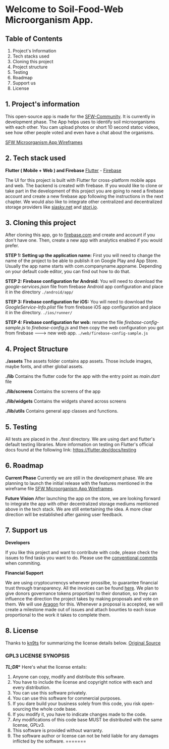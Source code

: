 # Welcome to Soil-Food-Web Microorganism App.

## Table of Contents

 1. Project's Information
 2. Tech stacks used
 3. Cloning this project
 4. Project structure
 5. Testing
 6. Roadmap
 7. Support us
 8. License

## 1. Project's information

This open-source app is made for the [SFW-Community](https://www.soilfoodweb.com/). It is currently in development phase. The App helps uses to identify soil microorganisms with each other. You cam upload photos or short 10 second statoc videos, see how other people voted and even have a chat about the organisms. 

[SFW Microorganism App Wireframes](https://drive.google.com/file/d/1a_gFOeLnrD9907lD4xzv-vF1aDkN3X6V/view?usp=sharing)

## 2. Tech stack used

**Flutter ( Mobile + Web ) and Firebase**
[Flutter](https://flutter.dev/) - [Firebase](https://firebase.google.com/)

The UI for this project is built with Flutter for cross-platform mobile apps and web. The backend is created with firebase. If you would like to clone or take part in the development of this project you are going to need a firebase account and create a new firebase app following the instructions in the next chapter. We would also like to integrate other centralized and decentralized storage providers like [siasky.net](https://siasky.net/) and [storj.io](https://www.storj.io).

## 3. Cloning this project

After cloning this app, go to [firebase.com](https://firebase.com) and create and account if you don't have one. Then, create a new app with analytics enabled if you would prefer.

**STEP 1: Setting up the application name:**
First you will need to change the name of the project to be able to publish it on Google Play and App Store. Usually the app name starts with com.companyname.appname. Depending on your default code editor, you can find out how to do that.

**STEP 2: Firebase configuration for Android:**
You will need to download the *google-services.json* file from firebase Android app configuration  and place it in the directory
`./android/app/`

**STEP 3: Firebase configuration for iOS:**
You will need to download the *GoogleService-Info.plist* file from firebase iOS app configuration and place it in the directory.
`./ios/runner/`

**STEP 4: Firebase configuration for web:**
rename the file *firebase-config-sample.js* to *firebase-config.js* and then copy the web configuration you got from firebase ---> new web app.
`./web/firebase-config-sample.js`



## 4. Project Structure

**./assets**
The assets folder contains app assets. Those include images, maybe fonts, and other global assets.

**./lib**
Contains the flutter code for the app with the entry point as *main.dart* file

**./lib/screens**
Contains the screens of the app

**./lib/widgets**
Contains the widgets shared across screens

**./lib/utils**
Contains general app classes and functions.

## 5. Testing
All tests are placed in the *./test* directory. We are using dart and flutter's default testing libraries. More information on testing on Flutter's official docs found at the following link:
https://flutter.dev/docs/testing

## 6. Roadmap

**Current Phase**
Currently we are still in the development phase. We are planning to launch the initial release with the features mentioned in the wireframe file [SFW Microorganism App Wireframes](https://drive.google.com/file/d/1a_gFOeLnrD9907lD4xzv-vF1aDkN3X6V/view?usp=sharing).

**Future  Vision**
After launching the app on the store, we are looking forward to integrate the app with other decentralized storage mediums mentioned above in the tech stack. We are still entertaining the idea. A more clear direction will be established after gaining user feedback.


## 7. Support us

**Developers**

If you like this project and want to contribute with code, please check the issues to find tasks you want to do. Please use the [conventional commits](https://www.conventionalcommits.org/en/v1.0.0/) when commiting. 

**Financial Support**

We are using cryptocurrencys whenever prossilbe, to guarantee financial trust through transparency. All the invoices can be found [here](https://docs.google.com/spreadsheets/d/165NP_1uvO7J4LWyUNuq9B9GrtpmxK9cLvNutP7BcJzU/edit?usp=sharing). We plan to give donors governance tokens proportianl to their donation, so they can influence the direction the project takes by making proposals and vote on them. We will use [Aragon](https://aragon.org/) for this. Whenever a proposal is accepted, we will create a milestone made out of issues and attach bounties to each issue proportional to the work it takes to complete them.

## 8. License

Thanks to [kn9ts](https://gist.github.com/kn9ts) for summarizing the license details below. [Original Source](https://gist.github.com/kn9ts/cbe95340d29fc1aaeaa5dd5c059d2e60)

### GPL3 LICENSE SYNOPSIS

**_TL;DR_*** Here's what the license entails:

1. Anyone can copy, modify and distribute this software.
2. You have to include the license and copyright notice with each and every distribution.
3. You can use this software privately.
4. You can use this software for commercial purposes.
5. If you dare build your business solely from this code, you risk open-sourcing the whole code base.
6. If you modify it, you have to indicate changes made to the code.
7. Any modifications of this code base MUST be distributed with the same license, GPLv3.
8. This software is provided without warranty.
9. The software author or license can not be held liable for any damages inflicted by the software.
=======
